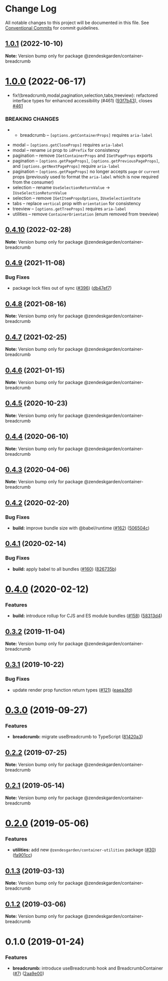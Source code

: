 # Change Log

All notable changes to this project will be documented in this file.
See [Conventional Commits](https://conventionalcommits.org) for commit guidelines.

## [1.0.1](https://github.com/zendeskgarden/react-containers/compare/@zendeskgarden/container-breadcrumb@1.0.0...@zendeskgarden/container-breadcrumb@1.0.1) (2022-10-10)

**Note:** Version bump only for package @zendeskgarden/container-breadcrumb





# [1.0.0](https://github.com/zendeskgarden/react-containers/compare/@zendeskgarden/container-breadcrumb@0.4.10...@zendeskgarden/container-breadcrumb@1.0.0) (2022-06-17)


* fix!(breadcrumb,modal,pagination,selection,tabs,treeview): refactored interface types for enhanced accessibility (#461) ([93f7b43](https://github.com/zendeskgarden/react-containers/commit/93f7b43485d22f2e88bc604c528849ef0b7bb556)), closes [#461](https://github.com/zendeskgarden/react-containers/issues/461)


### BREAKING CHANGES

* - breadcrumb – `[options.getContainerProps]` requires `aria-label`
- modal – `[options.getCloseProps]` requires `aria-label`
- modal – rename `id` prop to `idPrefix` for consistency
- pagination – remove `IGetContainerProps` and `IGetPageProps` exports
- pagination – `[options.getPageProps]`, `[options.getPreviousPageProps]`, and `[options.getNextPageProps]` require `aria-label`
- pagination – `[options.getPageProps]` no longer accepts `page` or `current` props (previously used to format the `aria-label` which is now required from the consumer)
- selection – rename `UseSelectionReturnValue` -> `IUseSelectionReturnValue`
- selection – remove `IGetItemPropsOptions`, `IUseSelectionState`
- tabs – replace `vertical` prop with `orientation` for consistency
- treeview – `[options.getTreeProps]` requires `aria-label`
- utilities – remove `ContainerOrientation` (enum removed from treeview)





## [0.4.10](https://github.com/zendeskgarden/react-containers/compare/@zendeskgarden/container-breadcrumb@0.4.9...@zendeskgarden/container-breadcrumb@0.4.10) (2022-02-28)

**Note:** Version bump only for package @zendeskgarden/container-breadcrumb





## [0.4.9](https://github.com/zendeskgarden/react-containers/compare/@zendeskgarden/container-breadcrumb@0.4.8...@zendeskgarden/container-breadcrumb@0.4.9) (2021-11-08)


### Bug Fixes

* package lock files out of sync ([#396](https://github.com/zendeskgarden/react-containers/issues/396)) ([db47ef7](https://github.com/zendeskgarden/react-containers/commit/db47ef7e099977a015b8d545bff8be74efc027be))





## [0.4.8](https://github.com/zendeskgarden/react-containers/compare/@zendeskgarden/container-breadcrumb@0.4.7...@zendeskgarden/container-breadcrumb@0.4.8) (2021-08-16)

**Note:** Version bump only for package @zendeskgarden/container-breadcrumb





## [0.4.7](https://github.com/zendeskgarden/react-containers/compare/@zendeskgarden/container-breadcrumb@0.4.6...@zendeskgarden/container-breadcrumb@0.4.7) (2021-02-25)

**Note:** Version bump only for package @zendeskgarden/container-breadcrumb





## [0.4.6](https://github.com/zendeskgarden/react-containers/compare/@zendeskgarden/container-breadcrumb@0.4.5...@zendeskgarden/container-breadcrumb@0.4.6) (2021-01-15)

**Note:** Version bump only for package @zendeskgarden/container-breadcrumb





## [0.4.5](https://github.com/zendeskgarden/react-containers/compare/@zendeskgarden/container-breadcrumb@0.4.4...@zendeskgarden/container-breadcrumb@0.4.5) (2020-10-23)

**Note:** Version bump only for package @zendeskgarden/container-breadcrumb





## [0.4.4](https://github.com/zendeskgarden/react-containers/compare/@zendeskgarden/container-breadcrumb@0.4.3...@zendeskgarden/container-breadcrumb@0.4.4) (2020-06-10)

**Note:** Version bump only for package @zendeskgarden/container-breadcrumb





## [0.4.3](https://github.com/zendeskgarden/react-containers/compare/@zendeskgarden/container-breadcrumb@0.4.2...@zendeskgarden/container-breadcrumb@0.4.3) (2020-04-06)

**Note:** Version bump only for package @zendeskgarden/container-breadcrumb





## [0.4.2](https://github.com/zendeskgarden/react-containers/compare/@zendeskgarden/container-breadcrumb@0.4.1...@zendeskgarden/container-breadcrumb@0.4.2) (2020-02-20)


### Bug Fixes

* **build:** improve bundle size with @babel/runtime ([#162](https://github.com/zendeskgarden/react-containers/issues/162)) ([506504c](https://github.com/zendeskgarden/react-containers/commit/506504c840795f34e420b016b94cef10440a30cb))





## [0.4.1](https://github.com/zendeskgarden/react-containers/compare/@zendeskgarden/container-breadcrumb@0.4.0...@zendeskgarden/container-breadcrumb@0.4.1) (2020-02-14)


### Bug Fixes

* **build:** apply babel to all bundles ([#160](https://github.com/zendeskgarden/react-containers/issues/160)) ([826735b](https://github.com/zendeskgarden/react-containers/commit/826735bba881d5247b423ffb61cf9643c6599d16))





# [0.4.0](https://github.com/zendeskgarden/react-containers/compare/@zendeskgarden/container-breadcrumb@0.3.2...@zendeskgarden/container-breadcrumb@0.4.0) (2020-02-12)


### Features

* **build:** introduce rollup for CJS and ES module bundles ([#158](https://github.com/zendeskgarden/react-containers/issues/158)) ([58313d4](https://github.com/zendeskgarden/react-containers/commit/58313d486e3bfa023e2c9d090149d7ec358d0cd0))





## [0.3.2](https://github.com/zendeskgarden/react-containers/compare/@zendeskgarden/container-breadcrumb@0.3.1...@zendeskgarden/container-breadcrumb@0.3.2) (2019-11-04)

**Note:** Version bump only for package @zendeskgarden/container-breadcrumb





## [0.3.1](https://github.com/zendeskgarden/react-containers/compare/@zendeskgarden/container-breadcrumb@0.3.0...@zendeskgarden/container-breadcrumb@0.3.1) (2019-10-22)


### Bug Fixes

* update render prop function return types ([#121](https://github.com/zendeskgarden/react-containers/issues/121)) ([eaea3fd](https://github.com/zendeskgarden/react-containers/commit/eaea3fd61a16085ef480ddbd2d67aa377738db36))





# [0.3.0](https://github.com/zendeskgarden/react-containers/compare/@zendeskgarden/container-breadcrumb@0.2.2...@zendeskgarden/container-breadcrumb@0.3.0) (2019-09-27)


### Features

* **breadcrumb:** migrate useBreadcrumb to TypeScript ([81420a3](https://github.com/zendeskgarden/react-containers/commit/81420a3))





## [0.2.2](https://github.com/zendeskgarden/react-containers/compare/@zendeskgarden/container-breadcrumb@0.2.1...@zendeskgarden/container-breadcrumb@0.2.2) (2019-07-25)

**Note:** Version bump only for package @zendeskgarden/container-breadcrumb





## [0.2.1](https://github.com/zendeskgarden/react-containers/compare/@zendeskgarden/container-breadcrumb@0.2.0...@zendeskgarden/container-breadcrumb@0.2.1) (2019-05-14)

**Note:** Version bump only for package @zendeskgarden/container-breadcrumb





# [0.2.0](https://github.com/zendeskgarden/react-containers/compare/@zendeskgarden/container-breadcrumb@0.1.3...@zendeskgarden/container-breadcrumb@0.2.0) (2019-05-06)


### Features

* **utilities:** add new `@zendesgarden/container-utilities` package ([#30](https://github.com/zendeskgarden/react-containers/issues/30)) ([fa901cc](https://github.com/zendeskgarden/react-containers/commit/fa901cc))





## [0.1.3](https://github.com/zendeskgarden/react-containers/compare/@zendeskgarden/container-breadcrumb@0.1.2...@zendeskgarden/container-breadcrumb@0.1.3) (2019-03-13)

**Note:** Version bump only for package @zendeskgarden/container-breadcrumb





## [0.1.2](https://github.com/zendeskgarden/react-containers/compare/@zendeskgarden/container-breadcrumb@0.1.1...@zendeskgarden/container-breadcrumb@0.1.2) (2019-03-06)

**Note:** Version bump only for package @zendeskgarden/container-breadcrumb





# 0.1.0 (2019-01-24)


### Features

* **breadcrumb:** introduce useBreadcrumb hook and BreadcrumbContainer ([#7](https://github.com/zendeskgarden/react-containers/issues/7)) ([2aa9e00](https://github.com/zendeskgarden/react-containers/commit/2aa9e00))
